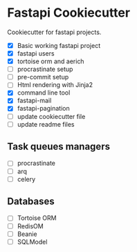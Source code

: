 # Fastapi Cookiecutter

Cookiecutter for fastapi projects.

- [x] Basic working fastapi project
- [x] fastapi users
- [x] tortoise orm and aerich
- [ ] procrastinate setup
- [ ] pre-commit setup
- [ ] Html rendering with Jinja2
- [x] command line tool
- [x] fastapi-mail
- [x] fastapi-pagination
- [ ] update cookiecutter file
- [ ] update readme files

## Task queues managers

 - [ ] procrastinate
 - [ ] arq
 - [ ] celery

## Databases

- [ ] Tortoise ORM
- [ ] RedisOM
- [ ] Beanie
- [ ] SQLModel
